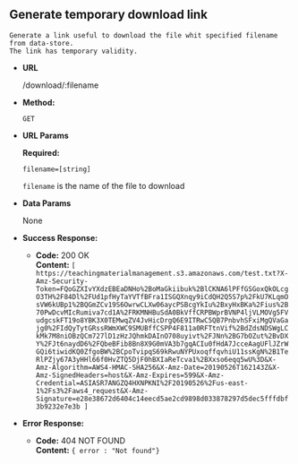 **Generate temporary download link**
----
    Generate a link useful to download the file whit specified filename from data-store.
    The link has temporary validity.
* **URL**

  /download/:filename
  
* **Method:**

  `GET`
  
*  **URL Params**

   **Required:**
 
   `filename=[string]`
   
   `filename` is the name of the file to download 


* **Data Params**

    None

* **Success Response:**

  * **Code:** 200 OK <br />
    **Content:** `[
    https://teachingmaterialmanagement.s3.amazonaws.com/test.txt?X-Amz-Security-Token=FQoGZXIvYXdzEBEaDNHo%2BoMaGkiibuk%2BlCKNA6lPFfGSGoxQkOLcgO3TH%2F84Dl%2FUd1pfHyTaYVTfBFra1ISGQXnqy9iCdQH2Q5S7p%2FkU7KLqmOsVW6kUBp1%2BQGmZCv19S6OwrwCLXw06aycPSBcgYkIu%2BxyHxBKa%2Fius%2B70PwDcvMIcRumiva7cd1A%2FRKMNHBuSdA0BkVffCRPBWprBVNP4ljVLMOVg5FVudgcskFT19o8YBK3X0TEMwqZV4JvHicDrgQ6E9ITRwC5QB7PnbvhSFxiMgQVaGajg0%2FIdQyTytGRssRWmXWC9SMUBffCSPP4F811a0RFTtnVif%2BdZdsNDSWgLCkMk7M8niOBzQCm727lD1zHzJQhmkDAInO708uyivt%2FJNn%2BG7bOZut%2BvDXY%2FJt6naydD6%2FQbeBFib8Bn8X9G0mVA3b7gqACIu0fHdA7JcceAagUFlJZrWGQi6tiwidKQ0ZfgoBW%2BCpoTvipqS69kRwuNYPUxoqffqvhiU11ssKgN%2B1TeRlPZjy67A3yHHl66f0HvZTQ5DjF0hBXIaReTcva1%2BXxso6eqq5wU%3D&X-Amz-Algorithm=AWS4-HMAC-SHA256&X-Amz-Date=20190526T162143Z&X-Amz-SignedHeaders=host&X-Amz-Expires=599&X-Amz-Credential=ASIASR7ANGZQ4HXNPKNI%2F20190526%2Fus-east-1%2Fs3%2Faws4_request&X-Amz-Signature=e28e38672d6404c14eecd5ae2cd9898d033878297d5dec5fffdbf3b9232e7e3b
    ]`
 
* **Error Response:**

  * **Code:** 404 NOT FOUND <br />
    **Content:** `{ error : "Not found"}`
